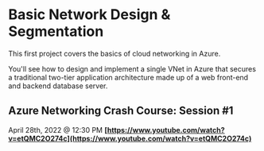 # Basic Network Design & Segmentation

This first project covers the basics of cloud networking in Azure.

You'll see how to design and implement a single VNet in Azure that secures a traditional two-tier application architecture made up of a web front-end and backend database server.

## Azure Networking Crash Course: Session #1
April 28th, 2022 @ 12:30 PM
**[https://www.youtube.com/watch?v=etQMC2O274c](https://www.youtube.com/watch?v=etQMC2O274c)**
